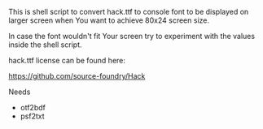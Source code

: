 This is shell script to convert hack.ttf to console font to be displayed
on larger screen when You want to achieve 80x24 screen size.

In case the font wouldn't fit Your screen try to experiment with the
values inside the shell script.


hack.ttf license can be found here:

  https://github.com/source-foundry/Hack

Needs 

- otf2bdf
- psf2txt


